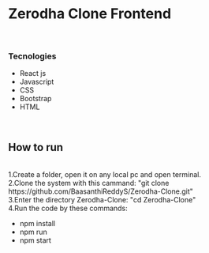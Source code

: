 <h1>Zerodha Clone Frontend</h1>
<br/>
<h3>Tecnologies</h3>
<ul>
    <li>React js</li>
    <li>Javascript</li>
    <li>CSS</li>
    <li>Bootstrap</li>
    <li>HTML</li>
</ul>
<br/>

<h2>How to run</h2>
<br/>
1.Create a folder, open it on any local pc and open terminal.<br/>
2.Clone the system with this cammand: "git clone https://github.com/BaasanthiReddyS/Zerodha-Clone.git"<br/>
3.Enter the directory Zerodha-Clone: "cd Zerodha-Clone"<br/>
4.Run the code by these commands:
<ul>
    <li>npm install</li>
    <li>npm run</li>
    <li>npm start</li>
</ul><br/>
